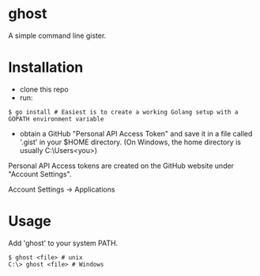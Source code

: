 ghost
=====

A simple command line gister.

Installation
============

- clone this repo
- run:

``` $ go install # Easiest is to create a working Golang setup with a GOPATH environment variable ```

- obtain a GitHub "Personal API Access Token" and save it in a file called '.gist' in your $HOME directory.
(On Windows, the home directory is usually C:\Users\<you>) 

Personal API Access tokens are created on the GitHub website under "Account Settings".

Account Settings -> Applications

Usage
=====

Add 'ghost' to your system PATH.

```
$ ghost <file> # unix
C:\> ghost <file> # Windows
```